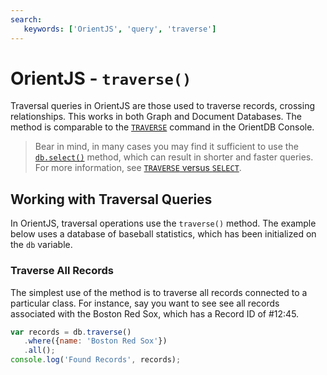 ```yaml
---
search:
   keywords: ['OrientJS', 'query', 'traverse']
---
```


# OrientJS - `traverse()`

Traversal queries in OrientJS are those used to traverse records, crossing relationships.  This works in both Graph and Document Databases.  The method is comparable to the [`TRAVERSE`](SQL-Traverse.md) command in the OrientDB Console.

>Bear in mind, in many cases you may find it sufficient to use the [`db.select()`](OrientJS-Query-Select.md) method, which can result in shorter and faster queries.  For more information, see [`TRAVERSE` versus `SELECT`](SQL-Traverse.md#traverse-versus-select).

## Working with Traversal Queries

In OrientJS, traversal operations use the `traverse()` method.  The example below uses a database of baseball statistics, which has been initialized on the `db` variable.


### Traverse All Records

The simplest use of the method is to traverse all records connected to a particular class.  For instance, say you want to see see all records associated with the Boston Red Sox, which has a Record ID of #12:45.

```js
var records = db.traverse()
   .where({name: 'Boston Red Sox'})
   .all();
console.log('Found Records', records);
```


